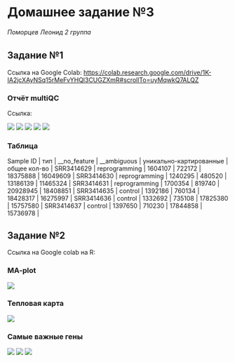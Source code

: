 # Домашнее задание №3
###### Поморцев Леонид 2 группа

## Задание №1
Ссылка на Google Сolab: https://colab.research.google.com/drive/1K-IA2jcXAyNSq15rMeFvYHQl3CUGZXmR#scrollTo=uyMqwkQ7ALQZ

### Отчёт multiQC
Ссылка: 

![](img/#.png)
![](img/#.png)
![](img/#.png)
![](img/#.png)
![](img/#.png)

### Таблица
Sample ID | тип | __no_feature | __ambiguous | уникально-картированные | общее кол-во |
SRR3414629 | reprogramming | 1604107 | 722172 | 18375888 | 16049609 |
SRR3414630 | reprogramming | 1240295 | 480520 | 13186139 | 11465324 |
SRR3414631 | reprogramming | 1700354 | 819740 | 20928945 | 18408851 |
SRR3414635 | control | 1392186 | 760134 | 18428317 | 16275997 |
SRR3414636 | control | 1332692 | 735108 | 17825380 | 15757580 |
SRR3414637 | control | 1397650 | 710230 | 17844858 | 15736978 |

## Задание №2
Ссылка на Google colab на R:

### MA-plot
![](img/#.png)

### Тепловая карта
![](img/#.png)

### Самые важные гены
![](img/#.png)
![](img/#.png)
![](img/#.png)
